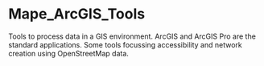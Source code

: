 # Mape_ArcGIS_Tools

Tools to process data in a GIS environment. ArcGIS and ArcGIS Pro are the standard applications. 
Some tools focussing accessibility and network creation using OpenStreetMap data.
